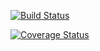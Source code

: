 [![Build Status](https://travis-ci.org/chenshi5826/cs207test-.svg?branch=master)](https://travis-ci.org/chenshi5826/cs207test-)

[![Coverage Status](https://coveralls.io/repos/github/chenshi5826/cs207test-/badge.svg?branch=master)](https://coveralls.io/github/chenshi5826/cs207test-?branch=master)
